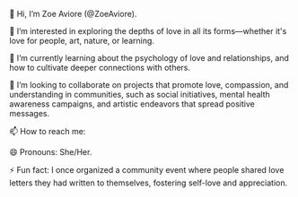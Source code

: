 👋 Hi, I’m Zoe Aviore (@ZoeAviore).

👀 I’m interested in exploring the depths of love in all its forms—whether it's love for people, art, nature, or learning.

🌱 I’m currently learning about the psychology of love and relationships, and how to cultivate deeper connections with others.

💞️ I’m looking to collaborate on projects that promote love, compassion, and understanding in communities, such as social initiatives, mental health awareness campaigns, and artistic endeavors that spread positive messages.

📫 How to reach me: 

😄 Pronouns: She/Her.

⚡ Fun fact: I once organized a community event where people shared love letters they had written to themselves, fostering self-love and appreciation.
